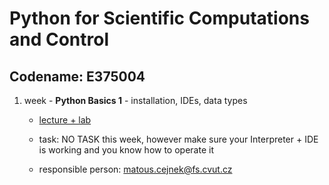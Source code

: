 # Python for Scientific Computations and Control 
## Codename: E375004

1. week - **Python Basics 1** - installation, IDEs, data types

   - [lecture + lab](courses/intro.md)
   
   - task: NO TASK this week, however make sure your Interpreter + IDE is working and you know how to operate it
   
   - responsible person: matous.cejnek@fs.cvut.cz
